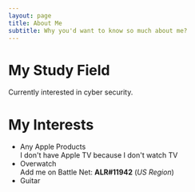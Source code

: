 ```yaml
---
layout: page
title: About Me
subtitle: Why you'd want to know so much about me?
---
```


# My Study Field
Currently interested in cyber security.

# My Interests
- Any Apple Products  
  I don't have Apple TV because I don't watch TV
- Overwatch  
  Add me on Battle Net: **ALR#11942** (_US Region_)
- Guitar
